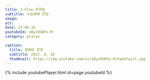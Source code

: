 ```yaml
---
title: J-Flow 찬양팀
subtitle: 수요예배 찬양
image:
alt:
date: 23-08-16
youtubeId: xByzDGNYo-M
category: praise

caption:
  title: 경배와 찬양
  subtitle: 2023. 8. 16
  thumbnail: https://img.youtube.com/vi/xByzDGNYo-M/hqdefault.jpg
---
```


{% include youtubePlayer.html id=page.youtubeId %}

